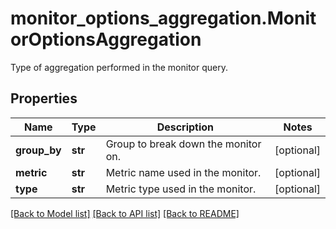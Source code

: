 # monitor_options_aggregation.MonitorOptionsAggregation

Type of aggregation performed in the monitor query.
## Properties
Name | Type | Description | Notes
------------ | ------------- | ------------- | -------------
**group_by** | **str** | Group to break down the monitor on. | [optional] 
**metric** | **str** | Metric name used in the monitor. | [optional] 
**type** | **str** | Metric type used in the monitor. | [optional] 

[[Back to Model list]](../README.md#documentation-for-models) [[Back to API list]](../README.md#documentation-for-api-endpoints) [[Back to README]](../README.md)


